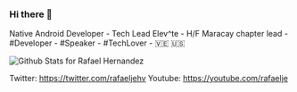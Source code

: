 ### Hi there 👋

Native Android Developer - Tech Lead Elev^te - H/F Maracay chapter lead - #Developer - #Speaker - #TechLover - 🇻🇪 🇺🇸

![Github Stats for Rafael Hernandez](https://github-readme-stats.vercel.app/api?username=rafaelje&show_icons=true&hide_border=true&title_color=ffb300&icon_color=ffb300&bg_color=dddddd)

Twitter: https://twitter.com/rafaeljehv
Youtube: https://youtube.com/rafaelje

